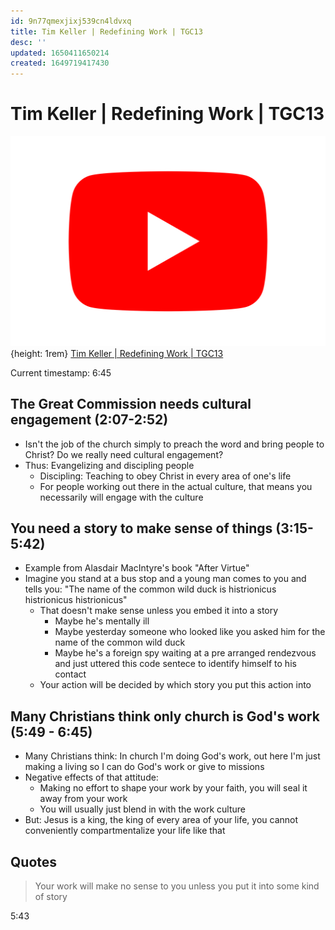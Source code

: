 ```yaml
---
id: 9n77qmexjixj539cn4ldvxq
title: Tim Keller | Redefining Work | TGC13
desc: ''
updated: 1650411650214
created: 1649719417430
---
```


# Tim Keller | Redefining Work | TGC13

![Youtube Icon](assets/youtube-icon.svg){height: 1rem}
[Tim Keller | Redefining Work | TGC13](https://www.youtube.com/watch?v=fGH5bhUwMB4)

Current timestamp: 6:45

## The Great Commission needs cultural engagement (2:07-2:52)
- Isn't the job of the church simply to preach the word and bring people to Christ? Do we really need cultural
  engagement?
- Thus: Evangelizing and discipling people
  - Discipling: Teaching to obey Christ in every area of one's life
  - For people working out there in the actual culture, that means you necessarily will engage with the culture

## You need a story to make sense of things (3:15-5:42)
- Example from Alasdair MacIntyre's book "After Virtue"
- Imagine you stand at a bus stop and a young man comes to you and tells you: "The name of the common wild duck is
  histrionicus histrionicus histrionicus"
  - That doesn't make sense unless you embed it into a story
    - Maybe he's mentally ill
    - Maybe yesterday someone who looked like you asked him for the name of the common wild duck
    - Maybe he's a foreign spy waiting at a pre arranged rendezvous and just uttered this code sentece to identify
      himself to his contact
  - Your action will be decided by which story you put this action into

## Many Christians think only church is God's work (5:49 - 6:45)
- Many Christians think: In church I'm doing God's work, out here I'm just making a living so I can do God's work or
  give to missions
- Negative effects of that attitude:
  - Making no effort to shape your work by your faith, you will seal it away from your work
  - You will usually just blend in with the work culture
- But: Jesus is a king, the king of every area of your life, you cannot conveniently compartmentalize your life like
  that


## Quotes
> Your work will make no sense to you unless you put it into some kind of story

5:43
